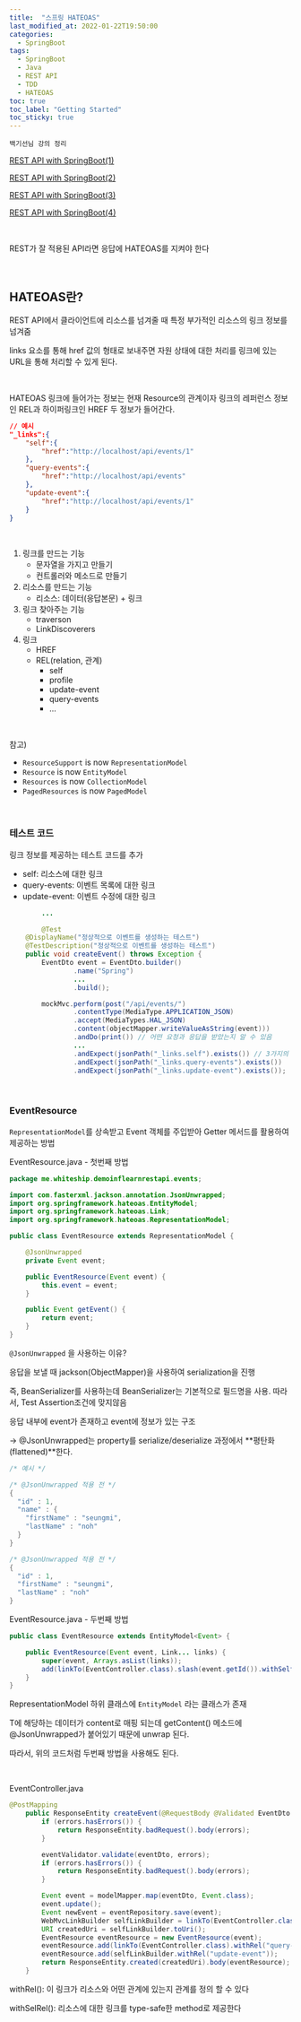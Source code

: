 ```yaml
---
title:  "스프링 HATEOAS"
last_modified_at: 2022-01-22T19:50:00
categories: 
  - SpringBoot
tags:
  - SpringBoot
  - Java
  - REST API
  - TDD
  - HATEOAS
toc: true
toc_label: "Getting Started"
toc_sticky: true
---
```


`백기선님 강의 정리`

[REST API with SpringBoot(1)](https://yessm621.github.io/springboot/Java-REST-API(1)/)

[REST API with SpringBoot(2)](https://yessm621.github.io/springboot/Java-REST-API(2)/)

[REST API with SpringBoot(3)](https://yessm621.github.io/springboot/Java-REST-API(3)/)

[REST API with SpringBoot(4)](https://yessm621.github.io/springboot/Java-REST-API(4)/)

<br>

REST가 잘 적용된 API라면 응답에 HATEOAS를 지켜야 한다

<br>

## HATEOAS란?

REST API에서 클라이언트에 리소스를 넘겨줄 때 특정 부가적인 리소스의 링크 정보를 넘겨줌

links 요소를 통해 href 값의 형태로 보내주면 자원 상태에 대한 처리를 링크에 있는 URL을 통해 처리할 수 있게 된다.

<br>

HATEOAS 링크에 들어가는 정보는 현재 Resource의 관계이자 링크의 레퍼런스 정보인 REL과 하이퍼링크인 HREF 두 정보가 들어간다.

```json
// 예시
"_links":{
	"self":{
		"href":"http://localhost/api/events/1"
	},
	"query-events":{
		"href":"http://localhost/api/events"
	},
	"update-event":{
		"href":"http://localhost/api/events/1"
	}
}
```

<br>

1. 링크를 만드는 기능
    - 문자열을 가지고 만들기
    - 컨트롤러와 메소드로 만들기
2. 리소스를 만드는 기능
    - 리소스: 데이터(응답본문) + 링크
3. 링크 찾아주는 기능
    - traverson
    - LinkDiscoverers
4. 링크
    - HREF
    - REL(relation, 관계)
        - self
        - profile
        - update-event
        - query-events
        - ...

<br>        

참고)

- `ResourceSupport` is now `RepresentationModel`
- `Resource` is now `EntityModel`
- `Resources` is now `CollectionModel`
- `PagedResources` is now `PagedModel`

<br>

### 테스트 코드

링크 정보를 제공하는 테스트 코드를 추가

- self: 리소스에 대한 링크
- query-events: 이벤트 목록에 대한 링크
- update-event: 이벤트 수정에 대한 링크

```java
		...

		@Test
    @DisplayName("정상적으로 이벤트를 생성하는 테스트")
    @TestDescription("정상적으로 이벤트를 생성하는 테스트")
    public void createEvent() throws Exception {
        EventDto event = EventDto.builder()
                .name("Spring")
                ...
                .build();

        mockMvc.perform(post("/api/events/")
                .contentType(MediaType.APPLICATION_JSON)
                .accept(MediaTypes.HAL_JSON)
                .content(objectMapper.writeValueAsString(event)))
                .andDo(print()) // 어떤 요청과 응답을 받았는지 알 수 있음
                ...
                .andExpect(jsonPath("_links.self").exists()) // 3가지의 링크가 응답으로 오길 기다
                .andExpect(jsonPath("_links.query-events").exists())
                .andExpect(jsonPath("_links.update-event").exists());
```

<br>

### EventResource

`RepresentationModel`를 상속받고 Event 객체를 주입받아 Getter 메서드를 활용하여 제공하는 방법

EventResource.java - 첫번째 방법

```java
package me.whiteship.demoinflearnrestapi.events;

import com.fasterxml.jackson.annotation.JsonUnwrapped;
import org.springframework.hateoas.EntityModel;
import org.springframework.hateoas.Link;
import org.springframework.hateoas.RepresentationModel;

public class EventResource extends RepresentationModel {

    @JsonUnwrapped
    private Event event;

    public EventResource(Event event) {
        this.event = event;
    }

    public Event getEvent() {
        return event;
    }
}
```

`@JsonUnwrapped` 을 사용하는 이유?

응답을 보낼 때 jackson(ObjectMapper)을 사용하여 serialization을 진행

즉, BeanSerializer를 사용하는데 BeanSerializer는 기본적으로 필드명을 사용. 따라서, Test Assertion조건에 맞지않음

응답 내부에 event가 존재하고 event에 정보가 있는 구조

→ @JsonUnwrapped는 property를 serialize/deserialize 과정에서 **평탄화(flattened)**한다.

```java
/* 예시 */

/* @JsonUnwrapped 적용 전 */
{
  "id" : 1,
  "name" : {
    "firstName" : "seungmi",
    "lastName" : "noh"
  }
}

/* @JsonUnwrapped 적용 전 */
{
  "id" : 1,
  "firstName" : "seungmi",
  "lastName" : "noh"
}
```

EventResource.java - 두번째 방법

```java
public class EventResource extends EntityModel<Event> {

    public EventResource(Event event, Link... links) {
        super(event, Arrays.asList(links));
        add(linkTo(EventController.class).slash(event.getId()).withSelfRel());
    }
}
```

RepresentationModel 하위 클래스에 `EntityModel` 라는 클래스가 존재

T에 해당하는 데이터가 content로 매핑 되는데 getContent() 메소드에 @JsonUnwrapped가 붙어있기 때문에 unwrap 된다.

따라서, 위의 코드처럼 두번째 방법을 사용해도 된다.

<br>

EventController.java

```java
@PostMapping
    public ResponseEntity createEvent(@RequestBody @Validated EventDto eventDto, Errors errors) {
        if (errors.hasErrors()) {
            return ResponseEntity.badRequest().body(errors);
        }

        eventValidator.validate(eventDto, errors);
        if (errors.hasErrors()) {
            return ResponseEntity.badRequest().body(errors);
        }

        Event event = modelMapper.map(eventDto, Event.class);
        event.update();
        Event newEvent = eventRepository.save(event);
        WebMvcLinkBuilder selfLinkBuilder = linkTo(EventController.class).slash(newEvent.getId());
        URI createdUri = selfLinkBuilder.toUri();
        EventResource eventResource = new EventResource(event);
        eventResource.add(linkTo(EventController.class).withRel("query-events"));
        eventResource.add(selfLinkBuilder.withRel("update-event"));
        return ResponseEntity.created(createdUri).body(eventResource);
    }
```

withRel(): 이 링크가 리소스와 어떤 관계에 있는지 관계를 정의 할 수 있다

withSelRel(): 리소스에 대한 링크를 type-safe한 method로 제공한다